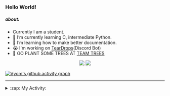 ### Hello World!

##### about:
- Currently I am a student.
- 🌱 I’m currently learning C, intermediate Python.
- 🌱 I’m learning how to make better documentation.
- 😭 I'm working on [TearDrops](https://github.com/Vyvy-vi/TearDrops)(Discord Bot)
- 🌱 GO PLANT SOME TREES AT [TEAM TREES](https://teamtrees.org/)

<p align="center">
  <a href="https://twitter.com/Vyvy_viM"><img target="_blank" src="https://img.shields.io/badge/twitter%20@Vyvy_viM-0D95E8?style=for-the-badge&logo=twitter&logoColor=white"/></a> 
  <a href="https://vyvy-vi.github.io/portfolio"><img target="_blank" src="https://img.shields.io/badge/-I%27m_craving_for_open_source-green?style=for-the-badge&logo=github&logoColor=black"/></a> 
</p>

[![Vyom's github activity graph](https://activity-graph.herokuapp.com/graph?username=Vyvy-vi)](https://github.com/ashutosh00710/github-readme-activity-graph)

---
<details>
  <summary>:zap: My Activity:</summary>
  
<!--START_SECTION:waka-->
**I'm a Night 🦉** 

```text
🌞 Morning    34 commits     █░░░░░░░░░░░░░░░░░░░░░░░░   5.07% 
🌆 Daytime    217 commits    ████████░░░░░░░░░░░░░░░░░   32.34% 
🌃 Evening    241 commits    █████████░░░░░░░░░░░░░░░░   35.92% 
🌙 Night      179 commits    ██████░░░░░░░░░░░░░░░░░░░   26.68%

```
📅 **I'm Most Productive on Thursday** 

```text
Monday       97 commits     ███░░░░░░░░░░░░░░░░░░░░░░   14.46% 
Tuesday      83 commits     ███░░░░░░░░░░░░░░░░░░░░░░   12.37% 
Wednesday    130 commits    ████░░░░░░░░░░░░░░░░░░░░░   19.37% 
Thursday     140 commits    █████░░░░░░░░░░░░░░░░░░░░   20.86% 
Friday       40 commits     █░░░░░░░░░░░░░░░░░░░░░░░░   5.96% 
Saturday     78 commits     ███░░░░░░░░░░░░░░░░░░░░░░   11.62% 
Sunday       103 commits    ███░░░░░░░░░░░░░░░░░░░░░░   15.35%

```


📊 **This Week I Spent My Time On** 

```text
🔥 Editors: 
Vim                      12 hrs 39 mins      █████████████████████████   100.0%

🐱‍💻 Projects: 
TEC-Discord-Automation   7 hrs 15 mins       ██████████████░░░░░░░░░░░   57.33% 
TEC-Discord-Oauth2       2 hrs 50 mins       █████░░░░░░░░░░░░░░░░░░░░   22.52% 
TheGame                  1 hr 24 mins        ██░░░░░░░░░░░░░░░░░░░░░░░   11.19% 
TearDrops                46 mins             █░░░░░░░░░░░░░░░░░░░░░░░░   6.1% 
Unknown Project          14 mins             ░░░░░░░░░░░░░░░░░░░░░░░░░   1.9%

```


<!--END_SECTION:waka-->
</details>
